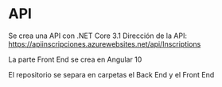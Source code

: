 # API
Se crea una API con .NET Core 3.1
Dirección de la API: https://apiinscripciones.azurewebsites.net/api/Inscriptions

La parte Front End se crea en Angular 10

El repositorio se separa en carpetas el Back End y el Front End
